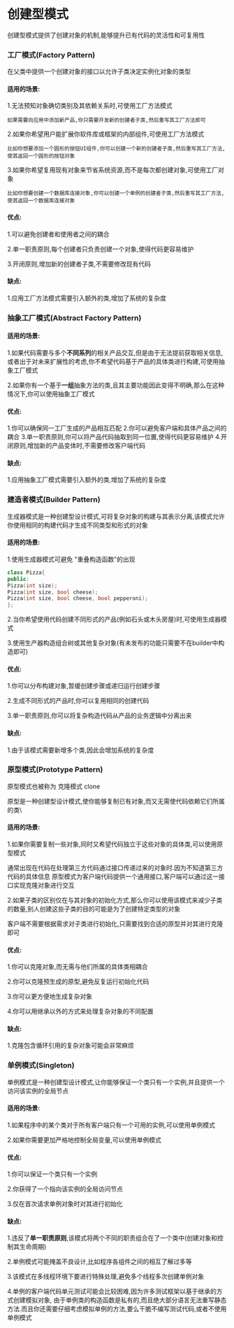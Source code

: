 # 创建型模式

创建型模式提供了创建对象的机制,能够提升已有代码的灵活性和可复用性

### 工厂模式(Factory Pattern)

在父类中提供一个创建对象的接口以允许子类决定实例化对象的类型

#### 适用的场景:

1.无法预知对象确切类别及其依赖关系时,可使用工厂方法模式

```
如果需要向应用中添加新产品,你只需要开发新的创建者子类,然后重写其工厂方法即可
```

2.如果你希望用户能扩展你软件库或框架的内部组件,可使用工厂方法模式

```
比如你想要添加一个圆形的按钮UI组件,你可以创建一个新的创建者子类,然后重写其工厂方法,使其返回一个圆形的按钮对象
```

3.如果你希望复用现有对象来节省系统资源,而不是每次都创建对象,可使用工厂对象

```
比如你想要创建一个数据库连接对象,你可以创建一个单例的创建者子类,然后重写其工厂方法,使其返回一个数据库连接对象
```

#### 优点:

1.可以避免创建者和使用者之间的耦合

2.单一职责原则,每个创建者只负责创建一个对象,使得代码更容易维护

3.开闭原则,增加新的创建者子类,不需要修改现有代码

#### 缺点:

1.应用工厂方法模式需要引入额外的类,增加了系统的复杂度

### 抽象工厂模式(Abstract Factory Pattern)

#### 适用的场景:

1.如果代码需要与多个**不同系列**的相关产品交互,但是由于无法提前获取相关信息,或者出于对未来扩展性的考虑,你不希望代码基于产品的具体类进行构建,可使用抽象工厂模式

2.如果你有一个基于**一组**抽象方法的类,且其主要功能因此变得不明确,那么在这种情况下,你可以使用抽象工厂模式

#### 优点:

1.你可以确保同一工厂生成的产品相互匹配 2.你可以避免客户端和具体产品之间的耦合 3.单一职责原则,你可以将产品代码抽取到同一位置,使得代码更容易维护 4.开闭原则,增加新的产品变体时,不需要修改客户端代码

#### 缺点:

1.应用抽象工厂模式需要引入额外的类,增加了系统的复杂度

### 建造者模式(Builder Pattern)

生成器模式是一种创建型设计模式,可将复杂对象的构建与其表示分离,该模式允许你使用相同的构建代码才生成不同类型和形式的对象

#### 适用的场景:

1.使用生成器模式可避免 "重叠构造函数"的出现

```C++
class Pizza{
public:
Pizza(int size);
Pizza(int size, bool cheese);
Pizza(int size, bool cheese, bool pepperoni);
};
```

2.当你希望使用代码创建不同形式的产品(例如石头或木头房屋)时,可使用生成器模式

3.使用生产器构造组合树或其他复杂对象(有未发布的功能只需要不在builder中构造即可)

#### 优点:

1.你可以分布构建对象,暂缓创建步骤或递归运行创建步骤

2.生成不同形式的产品时,你可以复用相同的创建代码

3.单一职责原则,你可以将复杂构造代码从产品的业务逻辑中分离出来

#### 缺点:

1.由于该模式需要新增多个类,因此会增加系统的复杂度

### 原型模式(Prototype Pattern)

原型模式也被称为 克隆模式 clone

原型是一种创建型设计模式,使你能够复制已有对象,而又无需使代码依赖它们所属的类\

#### 适用的场景:

1.如果你需要复制一些对象,同时又希望代码独立于这些对象的具体类,可以使用原型模式

通常出现在代码在处理第三方代码通过接口传递过来的对象时.因为不知道第三方代码的具体信息 原型模式为客户端代码提供一个通用接口,客户端可以通过这一接口实现克隆对象进行交互

2.如果子类的区别仅在与其对象的初始化方式,那么你可以使用该模式来减少子类的数量,别人创建这些子类的目的可能是为了创建特定类型的对象

客户端不需要根据需求对子类进行初始化,只需要找到合适的原型并对其进行克隆即可

#### 优点:

1.你可以克隆对象,而无需与他们所属的具体类相耦合

2.你可以克隆预生成的原型,避免反复运行初始化代码

3.你可以更方便地生成复杂对象

4.你可以用继承以外的方式来处理复杂对象的不同配置

#### 缺点:

1.克隆包含循环引用的复杂对象可能会非常麻烦

### 单例模式(Singleton)

单例模式是一种创建型设计模式,让你能够保证一个类只有一个实例,并且提供一个访问该实例的全局节点

#### 适用的场景:

1.如果程序中的某个类对于所有客户端只有一个可用的实例,可以使用单例模式

2.如果你需要更加严格地控制全局变量,可以使用单例模式

#### 优点:

1.你可以保证一个类只有一个实例

2.你获得了一个指向该实例的全局访问节点

3.仅在首次请求单例对象时对其进行初始化

#### 缺点:

1.违反了**单一职责原则**,该模式将两个不同的职责组合在了一个类中(创建对象和控制其生命周期)

2.单例模式可能掩盖不良设计,比如程序各组件之间的相互了解过多等

3.该模式在多线程环境下要进行特殊处理,避免多个线程多次创建单例对象

4.单例的客户端代码单元测试可能会比较困难,因为许多测试框架以基于继承的方式创建模拟对象, 由于单例类的构造函数是私有的,而且绝大部分语言无法重写静态方法.而且你还需要仔细考虑模拟单例的方法,要么干脆不编写测试代码,或者不使用单例模式


